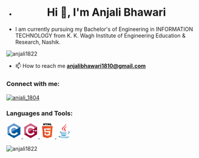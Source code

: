 - <h1 align="center">Hi 👋, I'm Anjali Bhawari</h1>
-  I am currently pursuing my Bachelor's of Engineering in INFORMATION TECHNOLOGY from K. K. Wagh Institute of Engineering Education & Research, Nashik.
<p align="left"> <img src="https://komarev.com/ghpvc/?username=anjali1822&label=Profile%20views&color=0e75b6&style=flat" alt="anjali1822" /> </p>

- 📫 How to reach me **anjalibhawari1810@gmail.com**

<h3 align="left">Connect with me:</h3>
<p align="left">
<a href="https://www.codechef.com/users/anjali_1804" target="blank"><img align="center" src="https://cdn.jsdelivr.net/npm/simple-icons@3.1.0/icons/codechef.svg" alt="anjali_1804" height="30" width="40" /></a>
</p>

<h3 align="left">Languages and Tools:</h3>
<p align="left"> <a href="https://www.cprogramming.com/" target="_blank" rel="noreferrer"> <img src="https://raw.githubusercontent.com/devicons/devicon/master/icons/c/c-original.svg" alt="c" width="40" height="40"/> </a> <a href="https://www.w3schools.com/cpp/" target="_blank" rel="noreferrer"> <img src="https://raw.githubusercontent.com/devicons/devicon/master/icons/cplusplus/cplusplus-original.svg" alt="cplusplus" width="40" height="40"/> </a> <a href="https://www.w3.org/html/" target="_blank" rel="noreferrer"> <img src="https://raw.githubusercontent.com/devicons/devicon/master/icons/html5/html5-original-wordmark.svg" alt="html5" width="40" height="40"/> </a> <a href="https://www.java.com" target="_blank" rel="noreferrer"> <img src="https://raw.githubusercontent.com/devicons/devicon/master/icons/java/java-original.svg" alt="java" width="40" height="40"/> </a> </p>

<p><img align="center" src="https://github-readme-stats.vercel.app/api/top-langs?username=anjali1822&show_icons=true&locale=en&layout=compact" alt="anjali1822" /></p>
